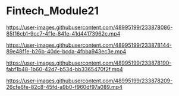 # Fintech_Module21

https://user-images.githubusercontent.com/48995199/233878086-85f16cb1-9cc7-4f1e-841e-41d44173962c.mp4

https://user-images.githubusercontent.com/48995199/233878144-89e48f1e-b26b-40de-bcda-4fbba943ec3e.mp4

https://user-images.githubusercontent.com/48995199/233878190-fabf1b48-1b60-42d7-b534-bb3365470f2f.mp4

https://user-images.githubusercontent.com/48995199/233878209-26cfe6fe-82c8-45fd-a9b0-f960df97a089.mp4

